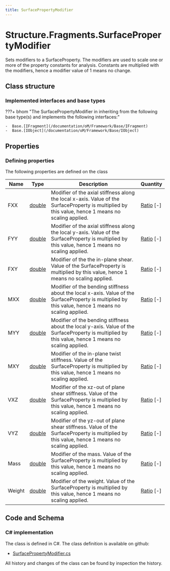 ```yaml
---
title: SurfacePropertyModifier
---
```


# Structure.Fragments.SurfacePropertyModifier

Sets modifiers to a SurfaceProperty. The modifiers are used to scale one or more of the property constants for analysis. Constants are multiplied with the modifiers, hence a modifier value of 1 means no change.

## Class structure

### Implemented interfaces and base types

???+ bhom "The SurfacePropertyModifier in inheriting from the following base type(s) and implements the following interfaces:"

    -  Base.[IFragment](/documentation/oM/Framework/Base/IFragment)
    -  Base.[IObject](/documentation/oM/Framework/Base/IObject)


## Properties



### Defining properties

The following properties are defined on the class

| Name             | Type             | Description      | Quantity         |
|------------------|------------------|------------------|------------------|
| FXX | [double](https://learn.microsoft.com/en-us/dotnet/api/System.Double?view=netstandard-2.0) | Modifier of the axial stiffness along the local x-axis. Value of the SurfaceProperty is multiplied by this value, hence 1 means no scaling applied. | [Ratio](/documentation/oM/Dimensional/Quantities/Attributes/Ratio) [-] |
| FYY | [double](https://learn.microsoft.com/en-us/dotnet/api/System.Double?view=netstandard-2.0) | Modifier of the axial stiffness along the local y-axis. Value of the SurfaceProperty is multiplied by this value, hence 1 means no scaling applied. | [Ratio](/documentation/oM/Dimensional/Quantities/Attributes/Ratio) [-] |
| FXY | [double](https://learn.microsoft.com/en-us/dotnet/api/System.Double?view=netstandard-2.0) | Modifier of the the in-plane shear. Value of the SurfaceProperty is multiplied by this value, hence 1 means no scaling applied. | [Ratio](/documentation/oM/Dimensional/Quantities/Attributes/Ratio) [-] |
| MXX | [double](https://learn.microsoft.com/en-us/dotnet/api/System.Double?view=netstandard-2.0) | Modifier of the bending stiffness about the local x-axis. Value of the SurfaceProperty is multiplied by this value, hence 1 means no scaling applied. | [Ratio](/documentation/oM/Dimensional/Quantities/Attributes/Ratio) [-] |
| MYY | [double](https://learn.microsoft.com/en-us/dotnet/api/System.Double?view=netstandard-2.0) | Modifier of the bending stiffness about the local y-axis. Value of the SurfaceProperty is multiplied by this value, hence 1 means no scaling applied. | [Ratio](/documentation/oM/Dimensional/Quantities/Attributes/Ratio) [-] |
| MXY | [double](https://learn.microsoft.com/en-us/dotnet/api/System.Double?view=netstandard-2.0) | Modifier of the in-plane twist stiffness. Value of the SurfaceProperty is multiplied by this value, hence 1 means no scaling applied. | [Ratio](/documentation/oM/Dimensional/Quantities/Attributes/Ratio) [-] |
| VXZ | [double](https://learn.microsoft.com/en-us/dotnet/api/System.Double?view=netstandard-2.0) | Modifier of the xz-out of plane shear stiffness. Value of the SurfaceProperty is multiplied by this value, hence 1 means no scaling applied. | [Ratio](/documentation/oM/Dimensional/Quantities/Attributes/Ratio) [-] |
| VYZ | [double](https://learn.microsoft.com/en-us/dotnet/api/System.Double?view=netstandard-2.0) | Modifier of the yz-out of plane shear stiffness. Value of the SurfaceProperty is multiplied by this value, hence 1 means no scaling applied. | [Ratio](/documentation/oM/Dimensional/Quantities/Attributes/Ratio) [-] |
| Mass | [double](https://learn.microsoft.com/en-us/dotnet/api/System.Double?view=netstandard-2.0) | Modifier of the mass. Value of the SurfaceProperty is multiplied by this value, hence 1 means no scaling applied. | [Ratio](/documentation/oM/Dimensional/Quantities/Attributes/Ratio) [-] |
| Weight | [double](https://learn.microsoft.com/en-us/dotnet/api/System.Double?view=netstandard-2.0) | Modifier of the weight. Value of the SurfaceProperty is multiplied by this value, hence 1 means no scaling applied. | [Ratio](/documentation/oM/Dimensional/Quantities/Attributes/Ratio) [-] |


## Code and Schema

### C# implementation

The class is defined in C#. The class definition is available on github:

- [SurfacePropertyModifier.cs](https://github.com/BHoM/BHoM/blob/develop/Structure_oM/Fragments\SurfacePropertyModifier.cs)

All history and changes of the class can be found by inspection the history.
